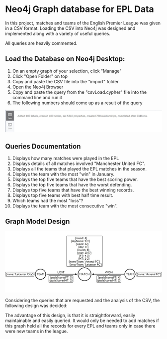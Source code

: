 # Neo4j Graph database for EPL Data

In this project, matches and teams of the English Premier League was given in a CSV format. Loading the CSV into Neo4j was designed and implemented along with a variety of useful queries.

All queries are heavily commented.

## Load the Database on Neo4j Desktop:

1. On an empty graph of your selection, click &quot;Manage&quot;
2. Click &quot;Open Folder&quot; on top
3. Copy and paste the CSV file into the &quot;import&quot; folder
4. Open the Neo4j Browser
5. Copy and paste the query from the &quot;csvLoad.cypher&quot; file into the command line and run it
6. The following numbers should come up as a result of the query

![Graph Design](https://github.com/antoniosTriant/Neo4j-Graph-for-EPL-data/blob/master/documentation/images/Neo4j%20query%20result%20screenshot.jpg)

## Queries Documentation

1. Displays how many matches were played in the EPL
2. Displays details of all matches involved &quot;Manchester United FC&quot;.
3. Displays all the teams that played the EPL matches in the season.
4. Displays the team with the most &quot;win&quot; in January.
5. Displays the top five teams that have the best scoring power.
6. Displays the top five teams that have the worst defending.
7. Displays top five teams that have the best winning records.
8. Displays top five teams with best half time result.
9. Which teams had the most &quot;loss&quot;?
10. Displays the team with the most consecutive &quot;win&quot;.

## Graph Model Design

![Graph Design](https://github.com/antoniosTriant/Neo4j-Graph-for-EPL-data/blob/master/documentation/images/Neo4j%20design.jpg)

Considering the queries that are requested and the analysis of the CSV, the following design was decided:

The advantage of this design, is that it is straightforward, easily maintainable and easily queried. It would only be needed to add matches if this graph held all the records for every EPL and teams only in case there were new teams in the league.
